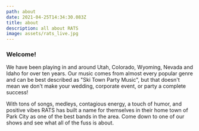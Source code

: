 ```yaml
---
path: about
date: 2021-04-25T14:34:30.083Z
title: about
description: all about RATS
image: assets/rats_live.jpg
---
```

<h3>Welcome!</h3>

We have been playing in and around Utah, Colorado, Wyoming, Nevada and Idaho for over ten years.  Our music comes from almost every popular genre and can be best described as "Ski Town Party Music", but that doesn't mean we don't make your wedding, corporate event, or party a complete success!  

With tons of songs,  medleys, contagious energy, a touch of humor, and positive vibes RATS has built a name for themselves in their home town of Park City as one of the best bands in the area.  Come down to one of our shows and see what all of the fuss is about.